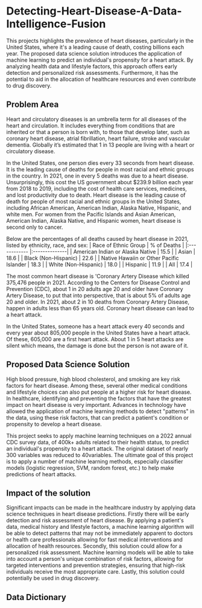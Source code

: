 # Detecting-Heart-Disease-A-Data-Intelligence-Fusion
This projects highlights the prevalence of heart diseases, particularly in the United States, where it's a leading cause of death, costing billions each year. The proposed data science solution introduces the application of machine learning to predict an individual's propensity for a heart attack. By analyzing health data and lifestyle factors, this approach offers early detection and personalized risk assessments. Furthermore, it has the potential to aid in the allocation of healthcare resources and even contribute to drug discovery.

## Problem Area
Heart and circulatory diseases is an umbrella term for all diseases of the heart and circulation. It includes everything from conditions that are inherited or that a person is born with, to those that develop later, such as coronary heart disease, atrial fibrillation, heart failure, stroke and vascular dementia. Globally it’s estimated that 1 in 13 people are living with a heart or circulatory disease.

In the United States, one person dies every 33 seconds from heart disease. It is the leading cause of deaths for people in most racial and ethnic groups in the country. In 2021, one in every 5 deaths was due to a heart disease. Unsurprisingly, this cost the US government about $239.9 billion each year from 2018 to 2019, including the cost of health care services, medicines, and lost productivity due to death. Heart disease is the leading cause of death for people of most racial and ethnic groups in the United States, including African American, American Indian, Alaska Native, Hispanic, and white men. For women from the Pacific Islands and Asian American, American Indian, Alaska Native, and Hispanic women, heart disease is second only to cancer.

Below are the percentages of all deaths caused by heart disease in 2021, listed by ethnicity, race, and sex:
| Race of Ethnic Group                     | % of Deaths   | 
|:------------                             |:--------------|
| American Indian or Alaska Native         | 15.5          | 
| Asian                                    | 18.6          | 
| Black (Non-Hispanic)                     | 22.6          | 
| Native Hawaiin or Other Pacific Islander | 18.3          | 
| White (Non-Hispanic)                     | 18.0          | 
| Hispanic                                 | 11.9          | 
| All	                                     | 17.4          | 


The most common heart disease is 'Coronary Artery Disease which killed 375,476 people in 2021. According to the Centers for Disease Control and Prevention (CDC), about 1 in 20 adults age 20 and older have Coronary Artery Disease, to put that into perspective, that is about 5% of adults age 20 and older. In 2021, about 2 in 10 deaths from Coronary Artery Disease, happen in adults less than 65 years old. Coronary heart disease can lead to a heart attack.

In the United States, someone has a heart attack every 40 seconds and every year about 805,000 people in the United States have a heart attack. Of these, 605,000 are a first heart attack. About 1 in 5 heart attacks are silent which means, the damage is done but the person is not aware of it. 

## Proposed Data Science Solution
High blood pressure, high blood cholesterol, and smoking are key risk factors for heart disease. Among these, several other medical conditions and lifestyle choices can also put people at a higher risk for heart disease. In healthcare, identifying and preventing the factors that have the greatest impact on heart disease is very important. Advances in technology have allowed the application of machine learning methods to detect "patterns" in the data, using these risk factors, that can predict a patient's condition or propensity to develop a heart disease.

This project seeks to apply machine learning techniques on a 2022 annual CDC survey data, of 400k+ adults related to their health status, to predict an individual's propensity to a heart attack. The original dataset of nearly 300 variables was reduced to 40variables. The ultimate goal of this project is to apply a number of machine learning methods, especially classifier models (logistic regression, SVM, random forest, etc.) to help make predictions of heart attacks.

## Impact of the solution
Significant impacts can be made in the healthcare industry by applying data science techniques in heart disease predictions. 
Firstly there will be early detection and risk assessment of heart disease. By applying a patient's data, medical history and lifestyle factors, a machine learning algorithm will be able to detect patterns that may not be immediately apparent to doctors or health care professionals allowing for fast medical interventions and allocation of health resources.
Secondly, this solution could allow for a personalized risk assessment. Machine learning models will be able to take into account a person's unique combination of risk factors, allowing for targeted interventions and prevention strategies, ensuring that high-risk individuals receive the most appropriate care.
Lastly, this solution could potentially be used in drug discovery.

## Data Dictionary







